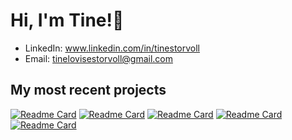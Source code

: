 # Hi, I'm Tine!👋

* LinkedIn: www.linkedin.com/in/tinestorvoll
* Email: tinelovisestorvoll@gmail.com

## My most recent projects

[![Readme Card](https://github-readme-stats.vercel.app/api/pin/?username=TLS97&repo=vanilla-javascript-komputer-store&theme=graywhite)](https://github.com/TLS97/vanilla-javascript-komputer-store)
[![Readme Card](https://github-readme-stats.vercel.app/api/pin/?username=TLS97&repo=assignment5-dotnet&theme=graywhite)](https://github.com/TLS97/assignment5-dotnet)
[![Readme Card](https://github-readme-stats.vercel.app/api/pin/?username=TLS97&repo=RPGHeroes&theme=graywhite)](https://github.com/TLS97/RPGHeroes)
[![Readme Card](https://github-readme-stats.vercel.app/api/pin/?username=TLS97&repo=train-ticket-application&theme=graywhite)](https://github.com/TLS97/train-ticket-application)
[![Readme Card](https://github-readme-stats.vercel.app/api/pin/?username=TLS97&repo=face-mask-detection&theme=graywhite)](https://github.com/TLS97/face-mask-detection)
